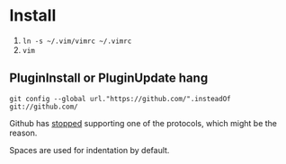 # Install

1. `ln -s ~/.vim/vimrc ~/.vimrc`
2. `vim`

## PluginInstall or PluginUpdate hang

```
git config --global url."https://github.com/".insteadOf git://github.com/
```

Github has [stopped](https://itsmycode.com/the-unauthenticated-git-protocol-on-port-9418-is-no-longer-supported)
supporting one of the protocols, which might be the reason.

Spaces are used for indentation by default.
